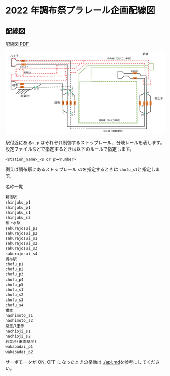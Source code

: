 # 2022 年調布祭プラレール企画配線図

## 配線図

[配線図 PDF](./chofufes2022-map.pdf)

![配線図](./chofufes2022-map.jpg)

駅付近にある`s`, `p` はそれぞれ制御するストップレール、分岐レールを表します。
設定ファイルなどで指定するときは以下のルールで指定します。

```text
<station_name>_<s or p><number>
```

例えば調布駅にあるストップレール `s1`を指定するときは `chofu_s1`と指定します。


名称一覧
```
新宿駅
shinjuku_p1
shinjuku_p1
shinjuku_s1
shinjuku_s2
桜上水駅
sakurajosui_p1
sakurajosui_p2
sakurajosui_s1
sakurajosui_s2
sakurajosui_s3
sakurajosui_s4
調布駅
chofu_p1
chofu_p2
chofu_p3
chofu_p4
chofu_p5
chofu_s1
chofu_s2
chofu_s3
chofu_s4
橋本
hashimoto_s1
hashimoto_s2
京王八王子
hachioji_s1
hachioji_s2
若葉台(車両基地)
wakabadai_p1
wakabadai_p2
```

サーボモータが ON, OFF になったときの挙動は [./api.md](https://github.com/ueckoken/plarail2021-soft/blob/main/docs/api.md#client---control-external)を参考にしてください。
